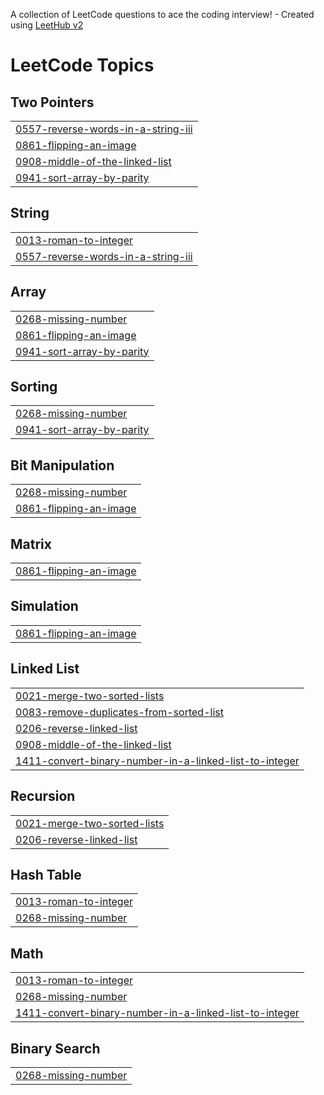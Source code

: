 A collection of LeetCode questions to ace the coding interview! - Created using [LeetHub v2](https://github.com/arunbhardwaj/LeetHub-2.0)
<!---LeetCode Topics Start-->
# LeetCode Topics
## Two Pointers
|  |
| ------- |
| [0557-reverse-words-in-a-string-iii](https://github.com/LukeYasu/LeetHub/tree/master/0557-reverse-words-in-a-string-iii) |
| [0861-flipping-an-image](https://github.com/LukeYasu/LeetHub/tree/master/0861-flipping-an-image) |
| [0908-middle-of-the-linked-list](https://github.com/LukeYasu/LeetHub/tree/master/0908-middle-of-the-linked-list) |
| [0941-sort-array-by-parity](https://github.com/LukeYasu/LeetHub/tree/master/0941-sort-array-by-parity) |
## String
|  |
| ------- |
| [0013-roman-to-integer](https://github.com/LukeYasu/LeetHub/tree/master/0013-roman-to-integer) |
| [0557-reverse-words-in-a-string-iii](https://github.com/LukeYasu/LeetHub/tree/master/0557-reverse-words-in-a-string-iii) |
## Array
|  |
| ------- |
| [0268-missing-number](https://github.com/LukeYasu/LeetHub/tree/master/0268-missing-number) |
| [0861-flipping-an-image](https://github.com/LukeYasu/LeetHub/tree/master/0861-flipping-an-image) |
| [0941-sort-array-by-parity](https://github.com/LukeYasu/LeetHub/tree/master/0941-sort-array-by-parity) |
## Sorting
|  |
| ------- |
| [0268-missing-number](https://github.com/LukeYasu/LeetHub/tree/master/0268-missing-number) |
| [0941-sort-array-by-parity](https://github.com/LukeYasu/LeetHub/tree/master/0941-sort-array-by-parity) |
## Bit Manipulation
|  |
| ------- |
| [0268-missing-number](https://github.com/LukeYasu/LeetHub/tree/master/0268-missing-number) |
| [0861-flipping-an-image](https://github.com/LukeYasu/LeetHub/tree/master/0861-flipping-an-image) |
## Matrix
|  |
| ------- |
| [0861-flipping-an-image](https://github.com/LukeYasu/LeetHub/tree/master/0861-flipping-an-image) |
## Simulation
|  |
| ------- |
| [0861-flipping-an-image](https://github.com/LukeYasu/LeetHub/tree/master/0861-flipping-an-image) |
## Linked List
|  |
| ------- |
| [0021-merge-two-sorted-lists](https://github.com/LukeYasu/LeetHub/tree/master/0021-merge-two-sorted-lists) |
| [0083-remove-duplicates-from-sorted-list](https://github.com/LukeYasu/LeetHub/tree/master/0083-remove-duplicates-from-sorted-list) |
| [0206-reverse-linked-list](https://github.com/LukeYasu/LeetHub/tree/master/0206-reverse-linked-list) |
| [0908-middle-of-the-linked-list](https://github.com/LukeYasu/LeetHub/tree/master/0908-middle-of-the-linked-list) |
| [1411-convert-binary-number-in-a-linked-list-to-integer](https://github.com/LukeYasu/LeetHub/tree/master/1411-convert-binary-number-in-a-linked-list-to-integer) |
## Recursion
|  |
| ------- |
| [0021-merge-two-sorted-lists](https://github.com/LukeYasu/LeetHub/tree/master/0021-merge-two-sorted-lists) |
| [0206-reverse-linked-list](https://github.com/LukeYasu/LeetHub/tree/master/0206-reverse-linked-list) |
## Hash Table
|  |
| ------- |
| [0013-roman-to-integer](https://github.com/LukeYasu/LeetHub/tree/master/0013-roman-to-integer) |
| [0268-missing-number](https://github.com/LukeYasu/LeetHub/tree/master/0268-missing-number) |
## Math
|  |
| ------- |
| [0013-roman-to-integer](https://github.com/LukeYasu/LeetHub/tree/master/0013-roman-to-integer) |
| [0268-missing-number](https://github.com/LukeYasu/LeetHub/tree/master/0268-missing-number) |
| [1411-convert-binary-number-in-a-linked-list-to-integer](https://github.com/LukeYasu/LeetHub/tree/master/1411-convert-binary-number-in-a-linked-list-to-integer) |
## Binary Search
|  |
| ------- |
| [0268-missing-number](https://github.com/LukeYasu/LeetHub/tree/master/0268-missing-number) |
<!---LeetCode Topics End-->